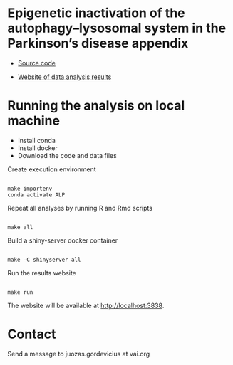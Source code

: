 
# Epigenetic inactivation of the autophagy–lysosomal system in the Parkinson’s disease appendix

- [Source code](http://git.vugene.eu/gordevicius/pdappendixalp)

- [Website of data analysis results](http://www.vugene.eu/VAI/pdappendixalp/)


# Running the analysis on local machine

- Install conda 
- Install docker
- Download the code and data files


Create execution environment

<pre><code>
make importenv
conda activate ALP
</code></pre>

Repeat all analyses by running R and Rmd scripts

<pre><code>
make all
</code></pre>

Build a shiny-server docker container

<pre><code>
make -C shinyserver all
</code></pre>

Run the results website

<pre><code>
make run
</code></pre>

The website will be available at [http://localhost:3838](http://localhost:3838).

# Contact

Send a message to juozas.gordevicius at vai.org